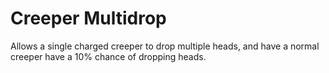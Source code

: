 # Creeper Multidrop

Allows a single charged creeper to drop multiple heads, and have a normal creeper have a 10% chance of dropping heads.
